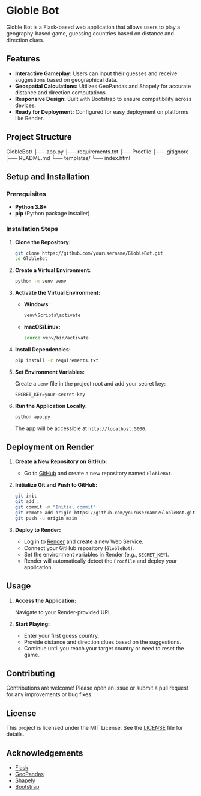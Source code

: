 # Globle Bot

Globle Bot is a Flask-based web application that allows users to play a geography-based game, guessing countries based on distance and direction clues.

## Features

- **Interactive Gameplay:** Users can input their guesses and receive suggestions based on geographical data.
- **Geospatial Calculations:** Utilizes GeoPandas and Shapely for accurate distance and direction computations.
- **Responsive Design:** Built with Bootstrap to ensure compatibility across devices.
- **Ready for Deployment:** Configured for easy deployment on platforms like Render.

## Project Structure

GlobleBot/ ├── app.py ├── requirements.txt ├── Procfile ├── .gitignore ├── README.md └── templates/ └── index.html


## Setup and Installation

### Prerequisites

- **Python 3.8+**
- **pip** (Python package installer)

### Installation Steps

1. **Clone the Repository:**

    ```bash
    git clone https://github.com/yourusername/GlobleBot.git
    cd GlobleBot
    ```

2. **Create a Virtual Environment:**

    ```bash
    python -m venv venv
    ```

3. **Activate the Virtual Environment:**

    - **Windows:**

        ```bash
        venv\Scripts\activate
        ```

    - **macOS/Linux:**

        ```bash
        source venv/bin/activate
        ```

4. **Install Dependencies:**

    ```bash
    pip install -r requirements.txt
    ```

5. **Set Environment Variables:**

    Create a `.env` file in the project root and add your secret key:

    ```env
    SECRET_KEY=your-secret-key
    ```

6. **Run the Application Locally:**

    ```bash
    python app.py
    ```

    The app will be accessible at `http://localhost:5000`.

## Deployment on Render

1. **Create a New Repository on GitHub:**

    - Go to [GitHub](https://github.com/) and create a new repository named `GlobleBot`.

2. **Initialize Git and Push to GitHub:**

    ```bash
    git init
    git add .
    git commit -m "Initial commit"
    git remote add origin https://github.com/yourusername/GlobleBot.git
    git push -u origin main
    ```

3. **Deploy to Render:**

    - Log in to [Render](https://render.com/) and create a new Web Service.
    - Connect your GitHub repository (`GlobleBot`).
    - Set the environment variables in Render (e.g., `SECRET_KEY`).
    - Render will automatically detect the `Procfile` and deploy your application.

## Usage

1. **Access the Application:**

    Navigate to your Render-provided URL.

2. **Start Playing:**

    - Enter your first guess country.
    - Provide distance and direction clues based on the suggestions.
    - Continue until you reach your target country or need to reset the game.

## Contributing

Contributions are welcome! Please open an issue or submit a pull request for any improvements or bug fixes.

## License

This project is licensed under the MIT License. See the [LICENSE](LICENSE) file for details.

## Acknowledgements

- [Flask](https://flask.palletsprojects.com/)
- [GeoPandas](https://geopandas.org/)
- [Shapely](https://shapely.readthedocs.io/)
- [Bootstrap](https://getbootstrap.com/)
